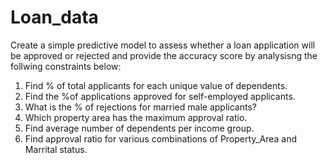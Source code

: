 # Loan_data

Create a simple predictive model to assess whether a loan application will be approved or rejected and provide the accuracy score by analysisng the follwing constraints below:
1. Find % of total applicants for each unique value of dependents.
2. Find the %of applications approved for self-employed applicants.
3. What is the % of rejections for married male applicants?
4. Which property area has the maximum approval ratio.
5. Find average number of dependents per income group.
6. Find approval ratio for various combinations of Property_Area and Marrital status.
